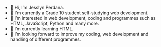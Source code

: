 - 👋 Hi, I’m Jesslyn Perdana.
- 🍱 I'm currently a Grade 10 student self-studying web development.
- 👀 I’m interested in web development, coding and programmes such as HTML, JavaScript, Python and many more.
- 🌱 I’m currently learning HTML.
- 💞️ I’m looking forward to improve my coding, web development and handling of different programmes.

<!---
jesslynperdana/jesslynperdana is a ✨ special ✨ repository because its `README.md` (this file) appears on your GitHub profile.
You can click the Preview link to take a look at your changes.
--->
